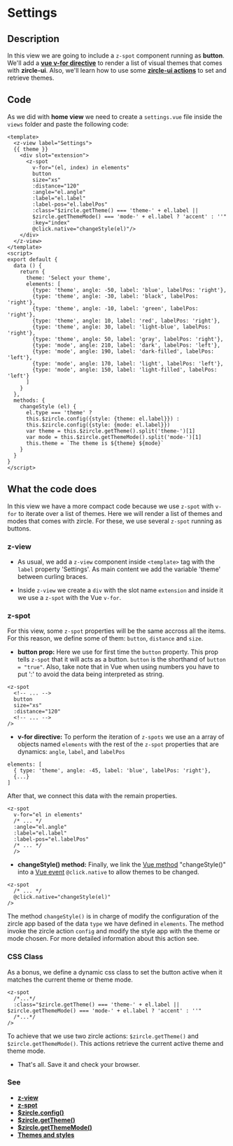 # Settings

## Description
In this view we are going to include a `z-spot` component running as **button**. We'll add a [**vue v-for directive**](https://vuejs.org/v2/guide/list.html#Mapping-an-Array-to-Elements-with-v-for#) to render a list of visual themes that comes with **zircle-ui**. Also, we'll learn how to use some [**zircle-ui actions**](/api/public-api.html) to set and retrieve themes.

## Code
As we did with **home view** we need to create a `settings.vue` file inside the `views` folder and paste the following code:

```vue
<template>
  <z-view label="Settings">
  {{ theme }}
    <div slot="extension">
      <z-spot
        v-for="(el, index) in elements"
        button
        size="xs"
        :distance="120"
        :angle="el.angle"
        :label="el.label"
        :label-pos="el.labelPos"
        :class="$zircle.getTheme() === 'theme-' + el.label ||
        $zircle.getThemeMode() === 'mode-' + el.label ? 'accent' : ''"
        :key="index"
        @click.native="changeStyle(el)"/>
    </div>
  </z-view>
</template>
<script>
export default {
  data () {
    return {
      theme: 'Select your theme',
      elements: [
        {type: 'theme', angle: -50, label: 'blue', labelPos: 'right'},
        {type: 'theme', angle: -30, label: 'black', labelPos: 'right'},
        {type: 'theme', angle: -10, label: 'green', labelPos: 'right'},
        {type: 'theme', angle: 10, label: 'red', labelPos: 'right'},
        {type: 'theme', angle: 30, label: 'light-blue', labelPos: 'right'},
        {type: 'theme', angle: 50, label: 'gray', labelPos: 'right'},
        {type: 'mode', angle: 210, label: 'dark', labelPos: 'left'},
        {type: 'mode', angle: 190, label: 'dark-filled', labelPos: 'left'},
        {type: 'mode', angle: 170, label: 'light', labelPos: 'left'},
        {type: 'mode', angle: 150, label: 'light-filled', labelPos: 'left'}
      ]
    }
  },
  methods: {
    changeStyle (el) {
      el.type === 'theme' ?
      this.$zircle.config({style: {theme: el.label}}) :
      this.$zircle.config({style: {mode: el.label}})
      var theme = this.$zircle.getTheme().split('theme-')[1]
      var mode = this.$zircle.getThemeMode().split('mode-')[1]
      this.theme = `The theme is ${theme} ${mode}`
    }
  }
}
</script>
```

## What the code does
In this view we have a more compact code because we use `z-spot` with `v-for` to iterate over a list of themes. Here we will render a list of themes and modes that comes with zircle. For these, we use several `z-spot` running as buttons.

### z-view
- As usual, we add a `z-view` component inside `<template>` tag with the `label` property 'Settings'. As main content we add the variable 'theme' between curling braces.

- Inside `z-view` we create a `div` with the slot name `extension` and inside it we use a `z-spot` with the Vue `v-for`.


### z-spot
For this view, some `z-spot` properties will be the same accross all the items. For this reason, we define some of them: `button`, `distance` and `size`. 

- **button prop:** Here we use for first time the `button` property. This prop tells `z-spot` that it will acts as a button. `button` is the shorthand of `button = "true"`.
Also, take note that in Vue when using numbers you have to put ':' to avoid the data being interpreted as string.

```html{3-5}
<z-spot 
  <!-- ... -->
  button
  size="xs"
  :distance="120"
  <!-- ... -->
/>
```

- **v-for directive:** To perform the iteration of `z-spots` we use an a array of objects named `elements` with the rest of the `z-spot` properties that are dynamics: `angle`, `label`, and `labelPos`

```
elements: [
  { type: 'theme', angle: -45, label: 'blue', labelPos: 'right'},
  {...}
]
```

After that, we connect this data with the remain properties.
```html{4-6}
<z-spot 
  v-for="el in elements" 
  /* ... */
  :angle="el.angle"
  :label="el.label"
  :label-pos="el.labelPos"
  /* ... */
  />
```

- **changeStyle() method:** Finally, we link the [Vue method](https://vuejs.org/v2/api/#methods) "changeStyle()" into a [Vue event](https://vuejs.org/v2/guide/events.html) `@click.native` to allow themes to be changed.

```html{3}
<z-spot 
  /* ... */
  @click.native="changeStyle(el)"
/>
```

The method `changeStyle()` is in charge of modify the configuration of the zircle app based of the data `type` we have defined in `elements`. The method invoke the zircle action `config` and modify the style app with the theme or mode chosen.
For more detailed information about this action see.

### CSS Class
As a bonus, we define a dynamic css class to set the button active when it matches the current theme or theme mode.

```html{3}
<z-spot 
  /*...*/
  :class="$zircle.getTheme() === 'theme-' + el.label || $zircle.getThemeMode() === 'mode-' + el.label ? 'accent' : ''"
  /*...*/
/>
```

To achieve that we use two zircle actions: `$zircle.getTheme()` and `$zircle.getThemeMode()`. This actions retrieve the current active theme and theme mode.

- That's all. Save it and check your browser.

### See
- [**z-view**](/api/z-view.html)
- [**z-spot**](/api/z-spot.html)
- [**$zircle.config()**](/api/public-api.html#config-definition)
- [**$zircle.getTheme()**](/api/public-api.html#gettheme)
- [**$zircle.getThemeMode()**](/api/public-api.html#getthememode)
- [**Themes and styles**](/guide/themes-styles-and-colors.html)

